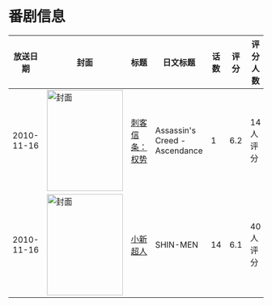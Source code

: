 # 番剧信息

|放送日期|封面|标题|日文标题|话数|评分|评分人数|
|---|---|---|---|---|---|---|
|2010-11-16|<img src="//lain.bgm.tv/pic/cover/c/9c/70/209765_36gsf.jpg" alt="封面" style="width:150px;height:200px;object-fit:cover;">|[刺客信条：权势](https://bangumi.tv/subject/209765)|Assassin's Creed - Ascendance|1|6.2|14人评分|
|2010-11-16|<img src="//lain.bgm.tv/pic/cover/c/44/10/210466_K2DNW.jpg" alt="封面" style="width:150px;height:200px;object-fit:cover;">|[小新超人](https://bangumi.tv/subject/210466)|SHIN-MEN|14|6.1|40人评分|
